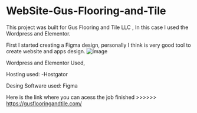 # WebSite-Gus-Flooring-and-Tile


This project was built for Gus Flooring and Tile LLC , In this case I used the Wordpress and Elementor.



First
I started creating a Figma design, personally I think is very good tool to create website and apps design.
![image](https://user-images.githubusercontent.com/88993089/168678528-f7b53c62-443a-42ed-9935-bd2714e6e396.png)



Wordpress and Elementor Used,

Hosting used:
-Hostgator

Desing Software used:
Figma

Here is the link where you can acess the job finished  >>>>>> https://gusflooringandtile.com/
